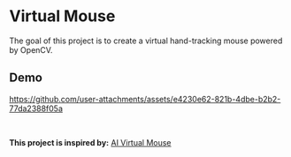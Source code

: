 # Virtual Mouse
The goal of this project is to create a virtual hand-tracking mouse powered by OpenCV.

## Demo
https://github.com/user-attachments/assets/e4230e62-821b-4dbe-b2b2-77da2388f05a

<br>

**This project is inspired by:** [AI Virtual Mouse](https://youtu.be/8gPONnGIPgw?si=gqeemaW_awWdzA0L)
